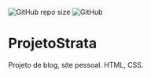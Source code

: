 ![GitHub repo size](https://img.shields.io/github/repo-size/WallaceMatos/ProjetoStrata)
![GitHub](https://img.shields.io/github/license/WallaceMatos/ProjetoStrata)
# ProjetoStrata
Projeto de blog, site pessoal. HTML, CSS.
